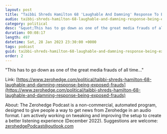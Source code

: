 ```yaml
---
layout: post
title: "Taibbi Shreds Hamilton 68 'Laughable And Damning' Response To Being Exposed As Frauds"
audio: taibbi-shreds-hamilton-68-laughable-and-damning-response-being-exposed-frauds-0
category: political
desc: "&quot;This has to go down as one of the great media frauds of all time...&quot;"
duration: 00:08:17
length: 497
datetime: Sat, 28 Jan 2023 23:30:00 +0000
tags: podcast
guid: taibbi-shreds-hamilton-68-laughable-and-damning-response-being-exposed-frauds-0
order: 2
---
```

&quot;This has to go down as one of the great media frauds of all time...&quot;

Link: [https://www.zerohedge.com/political/taibbi-shreds-hamilton-68-laughable-and-damning-response-being-exposed-frauds](https://www.zerohedge.com/political/taibbi-shreds-hamilton-68-laughable-and-damning-response-being-exposed-frauds)

About: The Zerohedge Podcast is a non-commercial, automated program, designed to give people a way to get news from Zerohedge in an audio format.  I am actively working on tweaking and improving the setup to create a better listening experience (December 2022).  Suggestions are welcome: [zerohedgePodcast@outlook.com](mailto:zerohedgePodcast@outlook.com)